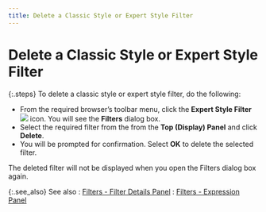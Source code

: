 ```yaml
---
title: Delete a Classic Style or Expert Style Filter
---
```


# Delete a Classic Style or Expert Style Filter


{:.steps}
To delete a classic style or expert style filter, do the  following:

- From the required  browser’s toolbar menu, click the **Expert 
 Style Filter** ![]({{site.wwe_baseurl}}/img/wwe_standard_browser_options_expert_style_filter.gif) icon. You will see the **Filters**  dialog box.
- Select the  required filter from the from the **Top 
 (Display) Panel** and click **Delete**.
- You will be  prompted for confirmation. Select **OK**  to delete the selected filter.



The deleted filter will not be displayed when you open the Filters dialog  box again.


{:.see_also}
See also
: [Filters  - Filter Details Panel]({{site.wwe_baseurl}}/misc/filter_details_panel_filters_dialog_box.html)
: [Filters  - Expression Panel]({{site.wwe_baseurl}}/misc/expression_panel_filters_dialog_box.html)

